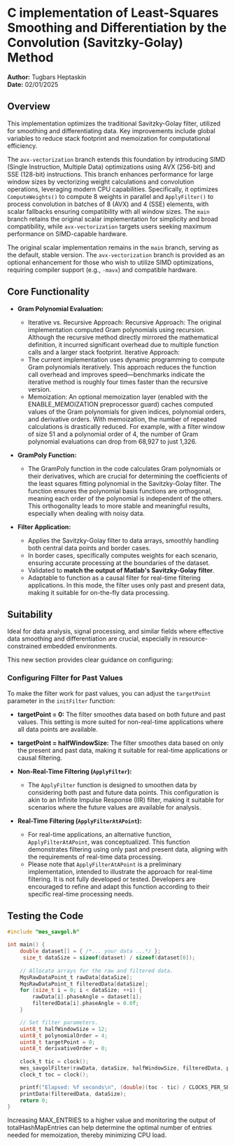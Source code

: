 # C implementation of Least-Squares Smoothing and Differentiation by the Convolution (Savitzky-Golay) Method

**Author:** Tugbars Heptaskin  
**Date:** 02/01/2025

## Overview
This implementation optimizes the traditional Savitzky-Golay filter, utilized for smoothing and differentiating data. Key improvements include global variables to reduce stack footprint and memoization for computational efficiency. 

The `avx-vectorization` branch extends this foundation by introducing SIMD (Single Instruction, Multiple Data) optimizations using AVX (256-bit) and SSE (128-bit) instructions. This branch enhances performance for large window sizes by vectorizing weight calculations and convolution operations, leveraging modern CPU capabilities. Specifically, it optimizes `ComputeWeights()` to compute 8 weights in parallel and `ApplyFilter()` to process convolution in batches of 8 (AVX) and 4 (SSE) elements, with scalar fallbacks ensuring compatibility with all window sizes. The `main` branch retains the original scalar implementation for simplicity and broad compatibility, while `avx-vectorization` targets users seeking maximum performance on SIMD-capable hardware.

The original scalar implementation remains in the `main` branch, serving as the default, stable version. The `avx-vectorization` branch is provided as an optional enhancement for those who wish to utilize SIMD optimizations, requiring compiler support (e.g., `-mavx`) and compatible hardware.

## Core Functionality

- **Gram Polynomial Evaluation:** 
  - Iterative vs. Recursive Approach:
  Recursive Approach:
  The original implementation computed Gram polynomials using recursion. Although the recursive method directly mirrored the mathematical definition, it incurred significant overhead due to multiple function calls and a larger stack footprint.
  Iterative Approach:
  - The current implementation uses dynamic programming to compute Gram polynomials iteratively. This approach reduces the function call overhead and improves speed—benchmarks indicate the iterative method is roughly four times faster than the recursive version.
  - Memoization:
  An optional memoization layer (enabled with the ENABLE_MEMOIZATION preprocessor guard) caches computed values of the Gram polynomials for given indices, polynomial orders, and derivative orders. With memoization, the number of repeated calculations is drastically reduced. For example, with a filter window of size 51 and a polynomial order of 4, the number of Gram polynomial evaluations can drop from 
  68,927 to just 1,326.

- **GramPoly Function:** 
  - The GramPoly function in the code calculates Gram polynomials or their derivatives, which are crucial for determining the coefficients of the least squares fitting polynomial in the Savitzky-Golay filter. The function ensures the polynomial basis functions are orthogonal, meaning each order of the polynomial is independent of the others. This orthogonality 
  leads to more stable and meaningful results, especially when dealing with noisy data.

- **Filter Application:**
  - Applies the Savitzky-Golay filter to data arrays, smoothly handling both central data points and border cases.
  - In border cases, specifically computes weights for each scenario, ensuring accurate processing at the boundaries of the dataset.
  - Validated to **match the output of Matlab's Savitzky-Golay filter**.
  - Adaptable to function as a causal filter for real-time filtering applications. In this mode, the filter uses only past and present data, making it suitable for on-the-fly data processing.

## Suitability
Ideal for data analysis, signal processing, and similar fields where effective data smoothing and differentiation are crucial, especially in resource-constrained embedded environments.

This new section provides clear guidance on configuring: 

### Configuring Filter for Past Values
To make the filter work for past values, you can adjust the `targetPoint` parameter in the `initFilter` function:

- **targetPoint = 0:** The filter smoothes data based on both future and past values. This setting is more suited for non-real-time applications where all data points are available.
- **targetPoint = halfWindowSize:** The filter smoothes data based on only the present and past data, making it suitable for real-time applications or causal filtering.

- **Non-Real-Time Filtering (`ApplyFilter`):**
  - The `ApplyFilter` function is designed to smoothen data by considering both past and future data points. This configuration is akin to an Infinite Impulse Response (IIR) filter, making it suitable for scenarios where the future values are available for analysis.
  
- **Real-Time Filtering (`ApplyFilterAtAPoint`):**
  - For real-time applications, an alternative function, `ApplyFilterAtAPoint`, was conceptualized. This function demonstrates filtering using only past and present data, aligning with the requirements of real-time data processing.
  - Please note that `ApplyFilterAtAPoint` is a preliminary implementation, intended to illustrate the approach for real-time filtering. It is not fully developed or tested. Developers are encouraged to refine and adapt this function according to their specific real-time processing needs.

## Testing the Code

```c
#include "mes_savgol.h"

int main() {
    double dataset[] = { /*... your data ...*/ };
     size_t dataSize = sizeof(dataset) / sizeof(dataset[0]);
    
    // Allocate arrays for the raw and filtered data.
    MqsRawDataPoint_t rawData[dataSize];
    MqsRawDataPoint_t filteredData[dataSize];
    for (size_t i = 0; i < dataSize; ++i) {
        rawData[i].phaseAngle = dataset[i];
        filteredData[i].phaseAngle = 0.0f;
    }

    // Set filter parameters.
    uint8_t halfWindowSize = 12;
    uint8_t polynomialOrder = 4;
    uint8_t targetPoint = 0;
    uint8_t derivativeOrder = 0;
  
    clock_t tic = clock();
    mes_savgolFilter(rawData, dataSize, halfWindowSize, filteredData, polynomialOrder, targetPoint, derivativeOrder);
    clock_t toc = clock();

    printf("Elapsed: %f seconds\n", (double)(toc - tic) / CLOCKS_PER_SEC);
    printData(filteredData, dataSize);
    return 0;
}

```
Increasing MAX_ENTRIES to a higher value and monitoring the output of totalHashMapEntries can help determine the optimal number of entries needed for memoization, thereby minimizing CPU load. 

